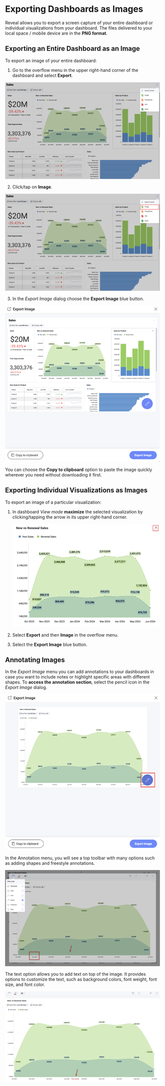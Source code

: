# Exporting Dashboards as Images

Reveal allows you to export a screen capture of your entire dashboard or
individual visualizations from your dashboard. The files delivered to
your local space / mobile device are in the **PNG format**.

## Exporting an Entire Dashboard as an Image

To export an image of your entire dashboard:

1.  Go to the overflow menu in the upper right-hand corner of the
    dashboard and select **Export**.

  ![Export option in the list of options in the overflow menu](images/export-option-overflow-menu.png)

2. Click/tap on **Image**.

  ![Image option in the list of formats](images/image-export-format.png)

3.  In the *Export Image* dialog choose the **Export Image** blue button.

 ![Export image button in the export image dialog](images/export-image-dialog.png)

You can choose the **Copy to clipboard** option to paste the image quickly
wherever you need without downloading it first.

## Exporting Individual Visualizations as Images

To export an image of a particular visualization:

1.  In dashboard *View mode* **maximize** the selected visualization by
    clicking/tapping the arrow in its upper right-hand corner.

    ![Using the arrow from the upper-right corner to open a visualization](images/export-visualization.png)

2.  Select **Export** and then **Image** in the overflow menu.

3.  Select the **Export Image** blue button.

<a name='annotating'></a>
## Annotating Images

In the *Export Image* menu you can add annotations to your dashboards in
case you want to include notes or highlight specific areas with
different shapes. To **access the annotation section**, select the
pencil icon in the *Export Image* dialog.

![Accessing Image Annotation Menu](images/export-images-annotation.png)

In the Annotation menu, you will see a top toolbar with many options
such as adding shapes and freestyle annotations.

![ Toolbar with different shapes options](images/export-image-toolbar.png)

The text option allows you to add text on top of the image. It provides
options to customize the text, such as background colors, font weight,
font size, and font color.

![Adding text in image annotation](images/text-option-in-export-image.png)
